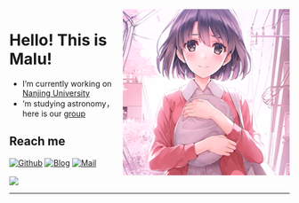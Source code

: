 <!--
**shiro1920/shiro1920** is a ✨ _special_ ✨ repository because its `README.md` (this file) appears on your GitHub profile.
-->


<!--你好呀~ 欢迎来到 Malu 的 github-->

<!--  [![Top Langs](https://github-readme-stats.vercel.app/api/top-langs/?username=shiro1920&layout=default)](https://github.com/anuraghazra/github-readme-stats)

  [![Mango's github stats](https://github-readme-stats.vercel.app/api?username=shiro1920)](https://github.com/mango-lzp/github-readme-stats)
-->

<img align="right" width="300" height="300" src="https://github.com/shiro1920/PhotoGallary/blob/main/preview.gif?raw=true">

# Hello!  This is Malu!

- I’m currently working on [Nanjing University](https://astronomy.nju.edu.cn/)
- ’m studying astronomy， here is our [group](https://github.com/njuastro)

## Reach me 
[![Github](https://img.shields.io/github/followers/shiro1920?label=Github&style=social)](https://github.com/shiro1920)
[![Blog](https://img.shields.io/badge/blog-NotionNext-blue)](https://www.malupro.top)
[![Mail](https://img.shields.io/badge/mail-zyzhengnju@gmail.com-red)](mailto:zyzhengnju@gmail.com)

<a href="#">
  <img align="center" src="https://github-readme-stats.vercel.app/api?username=shiro1920" />
</a>
<!--&nbsp;
<a href="#">
  <img align="center" src="https://github-readme-stats.vercel.app/api/top-langs/?username=shiro1920&layout=compact" />
</a>
-->

---
